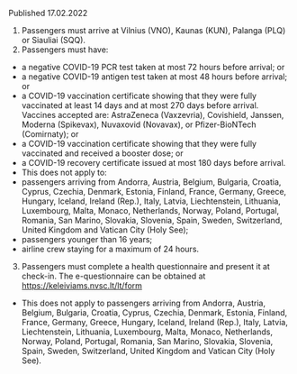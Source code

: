 Published 17.02.2022
1. Passengers must arrive at Vilnius (VNO), Kaunas (KUN), Palanga (PLQ) or Siauliai (SQQ).
2. Passengers must have:
- a negative COVID-19 PCR test taken at most 72 hours before arrival; or
- a negative COVID-19 antigen test taken at most 48 hours before arrival; or
- a COVID-19 vaccination certificate showing that they were fully vaccinated at least 14 days and at most 270 days before arrival. Vaccines accepted are: AstraZeneca (Vaxzevria), Covishield, Janssen, Moderna (Spikevax), Nuvaxovid (Novavax), or Pfizer-BioNTech (Comirnaty); or
- a COVID-19 vaccination certificate showing that they were fully vaccinated and received a booster dose; or
- a COVID-19 recovery certificate issued at most 180 days before arrival.
- This does not apply to:
- passengers arriving from Andorra, Austria, Belgium, Bulgaria, Croatia, Cyprus, Czechia, Denmark, Estonia, Finland, France, Germany, Greece, Hungary, Iceland, Ireland (Rep.), Italy, Latvia, Liechtenstein, Lithuania, Luxembourg, Malta, Monaco, Netherlands, Norway, Poland, Portugal, Romania, San Marino, Slovakia, Slovenia, Spain, Sweden, Switzerland, United Kingdom and Vatican City (Holy See);
- passengers younger than 16 years;
- airline crew staying for a maximum of 24 hours.
3. Passengers must complete a health questionnaire and present it at check-in. The e-questionnaire can be obtained at <a href="https://keleiviams.nvsc.lt/lt/form">https://keleiviams.nvsc.lt/lt/form</a>
- This does not apply to passengers arriving from Andorra, Austria, Belgium, Bulgaria, Croatia, Cyprus, Czechia, Denmark, Estonia, Finland, France, Germany, Greece, Hungary, Iceland, Ireland (Rep.), Italy, Latvia, Liechtenstein, Lithuania, Luxembourg, Malta, Monaco, Netherlands, Norway, Poland, Portugal, Romania, San Marino, Slovakia, Slovenia, Spain, Sweden, Switzerland, United Kingdom and Vatican City (Holy See).
